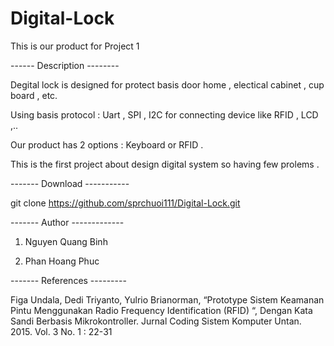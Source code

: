 # Digital-Lock
This is our product for Project 1

------ Description --------

Degital lock is designed for protect basis door home , electical cabinet , cup board , etc.

Using basis protocol : Uart , SPI , I2C for connecting device like RFID , LCD ,..

Our product has 2 options : Keyboard or RFID .

This is the first project about design digital system so having few prolems . 

------- Download -----------

git clone https://github.com/sprchuoi111/Digital-Lock.git

------- Author -------------

1. Nguyen Quang Binh

2. Phan Hoang Phuc

------- References ---------

Figa Undala, Dedi Triyanto, Yulrio Brianorman, “Prototype Sistem Keamanan Pintu Menggunakan Radio Frequency Identification (RFID) “, Dengan Kata Sandi Berbasis Mikrokontroller. Jurnal Coding Sistem Komputer Untan. 2015. Vol. 3 No. 1 : 22-31
